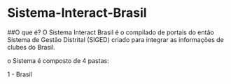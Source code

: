 
# Sistema-Interact-Brasil

##O que é?
O Sistema Interact Brasil é o compilado de portais do então Sistema de Gestão Distrital (SIGED) criado para integrar as informações de clubes do Brasil.

o Sistema é composto de 4 pastas:

1 - Brasil